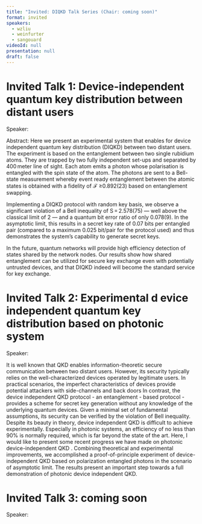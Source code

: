 ```yaml
---
title: "Invited: DIQKD Talk Series (Chair: coming soon)"
format: invited
speakers:
  - wzliu
  - weinfurter
  - sangouard
videoId: null
presentation: null
draft: false
---
```

# Invited Talk 1: Device-independent quantum key distribution between distant users
Speaker:

Abstract: Here we present an experimental system that enables for device independent quantum key distribution (DIQKD) between two distant users. The experiment is based on the entanglement between two single rubidium atoms. They are trapped by two fully independent set-ups and separated by 400 meter line of sight. Each atom emits a photon whose polarisation is entangled with the spin state of the atom. The photons are sent to a Bell-state measurement whereby event ready entanglement between the atomic states is obtained with a fidelity of ℱ ≥0.892(23) based on entanglement swapping.

Implementing a DIQKD protocol with random key basis, we observe a significant violation of a Bell inequality of S = 2.578(75) — well above the classical limit of 2 — and a quantum bit error ratio of only 0.078(9). In the asymptotic limit, this results in a secret key rate of 0.07 bits per entangled pair (compared to a maximum 0.025 bit/pair for the protocol used) and thus demonstrates the system’s capability to generate secret keys.

In the future, quantum networks will provide high efficiency detection of states shared by the network nodes. Our results show how shared entanglement can be utilized for secure key exchange even with potentially untrusted devices, and that DIQKD indeed will become the standard service for key exchange.

# Invited Talk 2:  Experimental d evice independent quantum key distribution based on photonic system
Speaker:

It is well known that QKD enables information-theoretic secure communication between two distant users. However, its security typically relies on the well-characterized devices operated by legitimate users. In practical scenarios, the imperfect characteristics of devices provide potential attackers with side-channels and back doors In contrast, the device independent QKD protocol - an entanglement - based protocol - provides a scheme for secret key generation without any knowledge of the underlying quantum devices. Given a minimal set of fundamental assumptions, its security can be verified by the violation of Bell inequality. Despite its beauty in theory, device independent QKD is difficult to achieve experimentally. Especially in photonic systems, an efficiency of no less than 90% is normally required, which is far beyond the state of the art. Here, I would like to present some recent progress we have made on photonic device-independent QKD . Combining theoretical and experimental improvements, we accomplished a proof-of-principle experiment of device-independent QKD based on polarization entangled photons in the scenario of asymptotic limit. The results present an important step towards a full demonstration of photonic device independent QKD.

# Invited Talk 3:  coming soon
Speaker:



<!-- fields to use above: -->
<!-- videoId: "Vfl9pPh6ipI" -->
<!-- presentation: "/slides/invited-MargaridaPereira.pdf" -->

